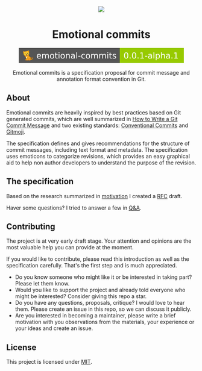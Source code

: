<div align="center">

<img src="https://i.imgur.com/iJw13z1.png" />

# Emotional commits

[![emotional-commits](./rfc/badge.svg)](https://github.com/emotional-commits/emotional-commits-rfc)

Emotional commits is a specification proposal for commit message and annotation format convention in Git.

</div>

## About

Emotional commits are heavily inspired by best practices based on Git generated commits, which are well summarized in [How to Write a Git Commit Message](https://chris.beams.io/posts/git-commit/) and two existing standards: [Conventional Commits](https://www.conventionalcommits.org/en/v1.0.0/) and [Gitmoji](https://gitmoji.carloscuesta.me).

The specification defines and gives recommendations for the structure of commit messages, including text format and metadata. The specification uses emoticons to categorize revisions, which provides an easy graphical aid to help non author developers to understand the purpose of the revision.

## The specification

Based on the research summarized in [motivation](./docs/motivation.md) I created a [RFC](./rfc/README.md) draft.

Haver some questions? I tried to answer a few in [Q&A](./docs/qa.md).

## Contributing

The project is at very early draft stage. Your attention and opinions are the most valuable help you can provide at the moment.

If you would like to contribute, please read this introduction as well as the specification carefully. That's the first step and is much appreciated.

- Do you know someone who might like it or be interested in taking part? Please let them know.
- Would you like to support the project and already told everyone who might be interested? Consider giving this repo a star.
- Do you have any questions, proposals, critique? I would love to hear them. Please create an issue in this repo, so we can discuss it publicly.
- Are you interested in becoming a maintainer, please write a brief motivation with you observations from the materials, your experience or your ideas and create an issue.


## License

This project is licensed under [MIT](./LICENSE).
